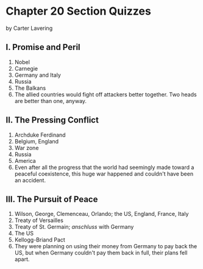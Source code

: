 # Chapter 20 Section Quizzes

by Carter Lavering

## I. Promise and Peril

1. Nobel
2. Carnegie
3. Germany and Italy
4. Russia
5. The Balkans
6. The allied countries would fight off attackers better together. Two heads are better than one, anyway.

## II. The Pressing Conflict

1. Archduke Ferdinand
2. Belgium, England
3. War zone
4. Russia
5. America
6. Even after all the progress that the world had seemingly made toward a peaceful coexistence, this huge war happened and couldn't have been an accident.

## III. The Pursuit of Peace

1. Wilson, George, Clemenceau, Orlando; the US, England, France, Italy
2. Treaty of Versailles
3. Treaty of St. Germain; _anschluss_ with Germany
4. The US
5. Kellogg-Briand Pact
6. They were planning on using their money from Germany to pay back the US, but when Germany couldn't pay them back in full, their plans fell apart.
